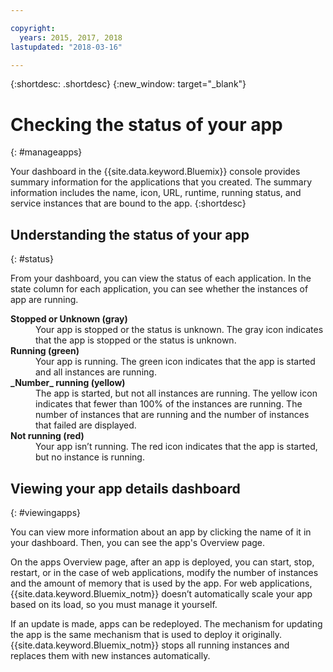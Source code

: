 ```yaml
---

copyright:
  years: 2015, 2017, 2018
lastupdated: "2018-03-16"

---
```


{:shortdesc: .shortdesc}
{:new_window: target="_blank"}

# Checking the status of your app
{: #manageapps}

Your dashboard in the {{site.data.keyword.Bluemix}} console provides summary information for the applications that you created. The summary information includes the name, icon, URL, runtime, running status, and service instances that are bound to the app.
{:shortdesc}

## Understanding the status of your app
{: #status}

From your dashboard, you can view the status of each application. In the state column for each application, you can see whether the instances of app are running.

<dl>
<dt>
<strong>
Stopped or Unknown (gray)
</strong>
</dt>
<dd>
Your app is stopped or the status is unknown. The gray icon indicates that the app is stopped or the status is unknown.
</dd>
<dt>
<strong>
Running (green)
</strong>
</dt>
<dd>
Your app is running. The green icon indicates that the app is started and all instances are running.
</dd>
<dt>
<strong>
_Number_  running (yellow)
</strong>
</dt>
<dd>
The app is started, but not all instances are running. The yellow icon indicates that fewer than 100% of the instances are running. The number of instances that are running and the number of instances that failed are displayed.
</dd>
<dt>
<strong>
Not running (red)
</strong>
</dt>
<dd>
Your app isn’t running. The red icon indicates that the app is started, but no instance is running.
</dd>
</dl>

## Viewing your app details dashboard
{: #viewingapps}

You can view more information about an app by clicking the name of it in your dashboard. Then, you can see the app's Overview page.

On the apps Overview page, after an app is deployed, you can start, stop, restart, or in the case of web applications, modify the number of instances and the amount of memory that is used by the app. For web applications, {{site.data.keyword.Bluemix_notm}} doesn’t automatically scale your app based on its load, so you must manage it yourself.

If an update is made, apps can be redeployed. The mechanism for updating the app is the same mechanism that is used to deploy it originally. {{site.data.keyword.Bluemix_notm}} stops all running instances and replaces them with new instances automatically.

